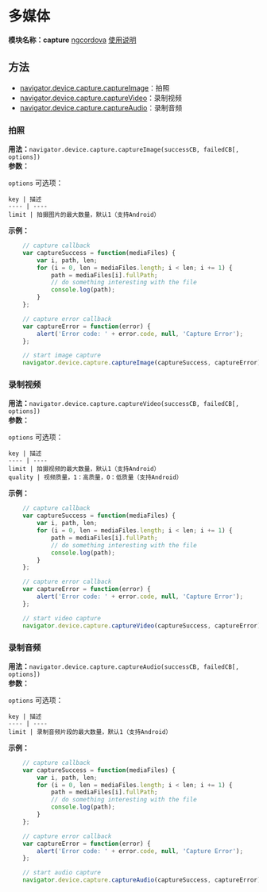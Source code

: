 # 多媒体
**模块名称：capture**
[ngcordova](http://ngcordova.com/docs/plugins/capture/)
[使用说明](https://github.com/apache/cordova-plugin-media-capture)

## 方法
* [navigator.device.capture.captureImage](#拍照)：拍照
* [navigator.device.capture.captureVideo](#录制视频)：录制视频
* [navigator.device.capture.captureAudio](#录制音频)：录制音频

### 拍照
**用法：**`navigator.device.capture.captureImage(successCB, failedCB[, options])`  
**参数：**

`options` 可选项：

    key | 描述
    ---- | ----
    limit | 拍摄图片的最大数量，默认1（支持Android）
    
**示例：**

```js
    // capture callback
    var captureSuccess = function(mediaFiles) {
        var i, path, len;
        for (i = 0, len = mediaFiles.length; i < len; i += 1) {
            path = mediaFiles[i].fullPath;
            // do something interesting with the file
            console.log(path);
        }
    };

    // capture error callback
    var captureError = function(error) {
        alert('Error code: ' + error.code, null, 'Capture Error');
    };

    // start image capture
    navigator.device.capture.captureImage(captureSuccess, captureError);
```

### 录制视频
**用法：**`navigator.device.capture.captureVideo(successCB, failedCB[, options])`  
**参数：**

`options` 可选项：

    key | 描述
    ---- | ----
    limit | 拍摄视频的最大数量，默认1（支持Android）
    quality | 视频质量，1：高质量，0：低质量（支持Android）
    
**示例：**

```js
    // capture callback
    var captureSuccess = function(mediaFiles) {
        var i, path, len;
        for (i = 0, len = mediaFiles.length; i < len; i += 1) {
            path = mediaFiles[i].fullPath;
            // do something interesting with the file
            console.log(path);
        }
    };

    // capture error callback
    var captureError = function(error) {
        alert('Error code: ' + error.code, null, 'Capture Error');
    };

    // start video capture
    navigator.device.capture.captureVideo(captureSuccess, captureError);
```

### 录制音频
**用法：**`navigator.device.capture.captureAudio(successCB, failedCB[, options])`  
**参数：**

`options` 可选项：

    key | 描述
    ---- | ----
    limit | 录制音频片段的最大数量，默认1（支持Android）
    
**示例：**

```js
    // capture callback
    var captureSuccess = function(mediaFiles) {
        var i, path, len;
        for (i = 0, len = mediaFiles.length; i < len; i += 1) {
            path = mediaFiles[i].fullPath;
            // do something interesting with the file
            console.log(path);
        }
    };

    // capture error callback
    var captureError = function(error) {
        alert('Error code: ' + error.code, null, 'Capture Error');
    };

    // start audio capture
    navigator.device.capture.captureAudio(captureSuccess, captureError);
```


